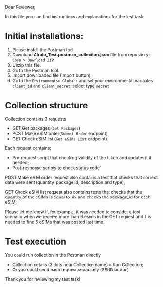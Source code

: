Dear Reviewer, 

In this file you can find instructions and explanations for the test task.

# Initial installations:

1. Please install the Postman tool.
2. Download **Airalo_Test.postman_collection.json** file from repository:
`Code > Download ZIP`. 
3. Unzip this file.
4. Go to the Postman tool.
5. Import downloaded file (Import button).
6. Go to the `Environments> Globals` and set your environmental variables
`client_id` and `client_secret`, select type `secret`


# Collection structure

Collection contains 3 requests

- GET Get packages (`Get Packages`)
- POST Make eSIM order(`Submit Order` endpoint)
- GET Check eSIM list (`Get eSIMs List` endpoint)

Each request contains: 
- Pre-request script that checking validity of the token and updates it if needed;
- Post-response scripts to check status code'

POST Make eSIM order request also contains a test that checks that correct data were sent (quantity, package id, description and type);

GET Check eSIM list request also contains tests that checks that the quantity of the eSIMs is equal to six and checks the package_id for each eSIM;

Please let me know if, for example, it was needed to consider a test scenario when we receive more than 6 esims in the GET request and it is needed to find 6 eSIMs that was posted last time.


# Test execution

You could run collection in the Postman directly

- Collection details (3 dots near Collection name) > Run Collection;
- Or you could send each request separately (SEND button)



Thank you for reviewing my test task!